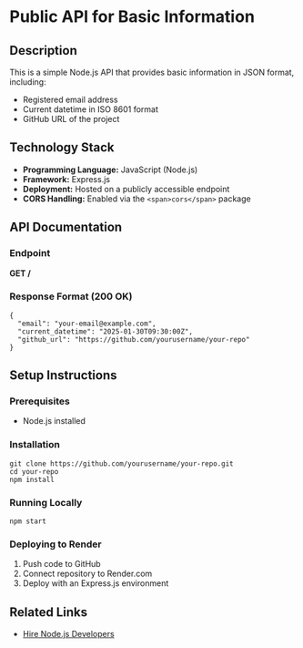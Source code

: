 
# Public API for Basic Information


## Description

This is a simple Node.js API that provides basic information in JSON format, including:

* Registered email address
* Current datetime in ISO 8601 format
* GitHub URL of the project

## Technology Stack

* **Programming Language:** JavaScript (Node.js)
* **Framework:** Express.js
* **Deployment:** Hosted on a publicly accessible endpoint
* **CORS Handling:** Enabled via the `<span>cors</span>` package

## API Documentation

### Endpoint

**GET /**

### Response Format (200 OK)

```
{
  "email": "your-email@example.com",
  "current_datetime": "2025-01-30T09:30:00Z",
  "github_url": "https://github.com/yourusername/your-repo"
}
```

## Setup Instructions

### Prerequisites

* Node.js installed

### Installation

```
git clone https://github.com/yourusername/your-repo.git
cd your-repo
npm install
```

### Running Locally

```
npm start
```

### Deploying to Render

1. Push code to GitHub
2. Connect repository to Render.com
3. Deploy with an Express.js environment

## Related Links

* [Hire Node.js Developers](https://hng.tech/hire/nodejs-developers)
